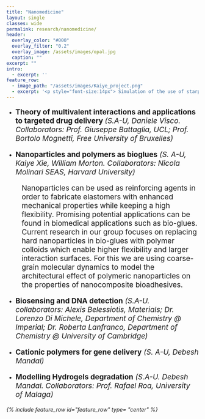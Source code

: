 ```yaml
---
title: "Nanomedicine"
layout: single
classes: wide
permalink: research/nanomedicine/
header:
  overlay_color: "#000"
  overlay_filter: "0.2"
  overlay_image: /assets/images/opal.jpg
  caption: ""
excerpt: ""
intro: 
  - excerpt: ''
feature_row:
  - image_path: "/assets/images/Kaiye_project.png"
  - excerpt: '<p style="font-size:14px"> Simulation of the use of starpolymers for bioglues <em> (by Kaiye Xie) </em></p>'
---
```

* <p style="font-size:19px"> <strong> Theory of multivalent interactions and applications to targeted drug delivery </strong> <em>(S.A-U, Daniele Visco. Collaborators: Prof. Giuseppe Battaglia, UCL; Prof. Bortolo Mognetti, Free University of Bruxelles)</em></p>
* <div> <p style="font-size:19px"> <strong> Nanoparticles and polymers as bioglues</strong> <em>(S. A-U, Kaiye Xie, William Morton. Collaborators: Nicola Molinari SEAS, Harvard University)</em></p>
<p style="font-size:19px; margin-left:40px"> Nanoparticles can be used as reinforcing agents in order to fabricate elastomers with enhanced mechanical properties while keeping a high flexibility. Promising potential applications can be found in biomedical applications such as bio-glues. Current research in our group focuses on replacing hard nanoparticles in bio-glues with polymer colloids which enable higher flexibility and larger interaction surfaces. For this we are using coarse-grain molecular dynamics to model the architectural effect of polymeric nanoparticles on the properties of nanocomposite bioadhesives.</p> </div>

* <p style="font-size:19px"> <strong> Biosensing and DNA detection</strong> <em>(S.A-U. collaborators: Alexis Belessiotis, Materials; Dr. Lorenzo Di Michele, Department of Chemistry @ Imperial; Dr. Roberta Lanfranco, Department of Chemistry @ University of Cambridge)</em></p>
* <p style="font-size:19px"> <strong> Cationic polymers for gene delivery</strong> <em>(S. A-U, Debesh Mandal)</em></p>
*  <p style="font-size:19px"> <strong> Modelling Hydrogels degradation</strong> <em>(S.A-U. Debesh Mandal. Collaborators: Prof. Rafael Roa, University of Malaga)<em>

{% include feature_row id="feature_row" type= "center" %}


